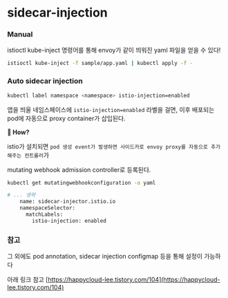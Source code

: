 # sidecar-injection
### **Manual**

istioctl kube-inject 명령어를 통해 envoy가 같이 띄워진 yaml 파일을 얻을 수 있다!

```bash
istioctl kube-inject -f sample/app.yaml | kubectl apply -f -
```

### **Auto sidecar injection**

```bash
kubectl label namespace <namespace> istio-injection=enabled
```

앱을 띄울 네임스페이스에  `istio-injection=enabled` 라벨을 걸면, 이후 배포되는 pod에 자동으로 proxy container가 삽입된다.

**🤔 How?** 

istio가 설치되면 `pod 생성 event가 발생하면 사이드카로 envoy proxy를 자동으로 추가해주는 컨트롤러`가 

mutating webhook admission controller로 등록된다. 

```bash
kubectl get mutatingwebhookconfiguration -o yaml

# ... 생략
    name: sidecar-injector.istio.io
    namespaceSelector:
      matchLabels:
        istio-injection: enabled
```

### 참고

그 외에도 pod annotation, sidecar injection configmap 등을 통해 설정이 가능하다

아래 링크 참고
[https://happycloud-lee.tistory.com/104](https://happycloud-lee.tistory.com/104)
